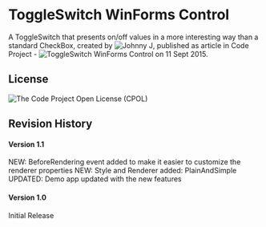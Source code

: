# ToggleSwitch WinForms Control
A ToggleSwitch that presents on/off values in a more interesting way than a standard CheckBox, created by ![Johnny J](https://www.codeproject.com/script/Membership/View.aspx?mid=926948), published as article in Code Project - ![ToggleSwitch WinForms Control](https://www.codeproject.com/Articles/1029499/ToggleSwitch-Winforms-Control) on 11 Sept 2015.

## License

![The Code Project Open License (CPOL)](LICENSE)


## Revision History

#### Version 1.1
NEW: BeforeRendering event added to make it easier to customize the renderer properties
NEW: Style and Renderer added: PlainAndSimple
UPDATED: Demo app updated with the new features


#### Version 1.0
Initial Release
